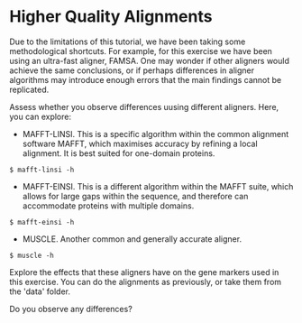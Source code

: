 Higher Quality Alignments
==============

Due to the limitations of this tutorial, we have been taking
some methodological shortcuts. For example, for this exercise
we have been using an ultra-fast aligner, FAMSA. One may wonder
if other aligners would achieve the same conclusions, or if
perhaps differences in aligner algorithms may introduce enough
errors that the main findings cannot be replicated.

Assess whether you observe differences uusing different
aligners. Here, you can explore:
- MAFFT-LINSI. This is a specific algorithm within the common
alignment software MAFFT, which maximises accuracy by refining
a local alignment. It is best suited for one-domain proteins.
~~~
$ mafft-linsi -h
~~~
- MAFFT-EINSI. This is a different algorithm within the MAFFT
suite, which allows for large gaps within the sequence, and
therefore can accommodate proteins with multiple domains.
~~~
$ mafft-einsi -h
~~~
- MUSCLE. Another common and generally accurate aligner.
~~~
$ muscle -h
~~~

Explore the effects that these aligners have on the gene markers
used in this exercise. You can do the alignments as previously, 
or take them from the 'data' folder.

Do you observe any differences?

